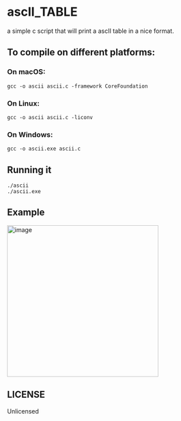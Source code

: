# ascII_TABLE
a simple c script that will print a ascII table in a nice format.

## To compile on different platforms:

### On macOS:

```gcc -o ascii ascii.c -framework CoreFoundation```

### On Linux:

```gcc -o ascii ascii.c -liconv```

### On Windows:

```gcc -o ascii.exe ascii.c```

## Running it

```
./ascii
./ascii.exe
```

## Example

<img width="354" alt="image" src="https://github.com/user-attachments/assets/b49e43cf-bdb7-46cd-a3a5-18c704f22b58" />

## LICENSE 

Unlicensed
